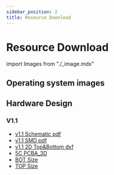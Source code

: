 ```yaml
---
sidebar_position: 2
title: Resource Download
---
```


# Resource Download

import Images from "./\_image.mdx"

## Operating system images

<Images loader={false} system_img={true} lite_system_img={true} spi_img={false} android12_update={true} android12_gpt={true}  />

## Hardware Design

### V1.1

- [v1.1 Schematic pdf](https://dl.radxa.com/rock5/5c/docs/hw/v1100/radxa_rock_5c_schematic_v1100.pdf)
- [v1.1 SMD pdf](https://dl.radxa.com/rock5/5c/docs/hw/v1100/radxa_rock_5c_components_placement_map_v1100.pdf)
- [v1.1 2D Top&Bottom dxf](https://dl.radxa.com/rock5/5c/docs/hw/v1100/radxa_rock_5c_2d_dxf_v1100.zip)
- [5C PCBA_3D](https://dl.radxa.com/rock5/5c/docs/hw/dimension/5c_pcba.stp.zip)
- [BOT Size](https://dl.radxa.com/rock5/5c/docs/hw/dimension/BOT_%5bRS131%5dRadxa%20ROCK%205C_V1.pdf)
- [TOP Size](https://dl.radxa.com/rock5/5c/docs/hw/dimension/TOP_%5bRS131%5dRadxa%20ROCK%205C_V1.pdf)
